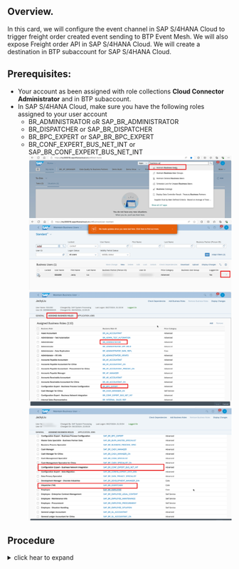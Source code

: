 ## Overview.

In this card, we will configure the event channel in SAP S/4HANA Cloud to trigger freight order created event sending to BTP Event Mesh. We will also expose Freight order API in SAP S/4HANA Cloud. We will create a destination in BTP subaccount for SAP S/4HANA Cloud.

## Prerequisites:

- Your account as been assigned with role collections **Cloud Connector Administrator** and in BTP subaccount.
- In SAP S/4HANA Cloud, make sure you have the following roles assigned to your user account
  - BR_ADMINISTRATOR oR SAP_BR_ADMINISTRATOR
  - BR_DISPATCHER or SAP_BR_DISPATCHER
  - BR_BPC_EXPERT or SAP_BR_BPC_EXPERT
  - BR_CONF_EXPERT_BUS_NET_INT or SAP_BR_CONF_EXPERT_BUS_NET_INT
    ![alt text](image-1.png)
    ![alt text](image-2.png)
    ![alt text](image-3.png)
    ![alt text](image-13.png)

## Procedure

<details>

<summary>click hear to expand</summary>

- 1. Create service key event mesh instance `freightorderattach-messaging` with following command in BAS terminal and show the service content.

```bash
 cf create-service-key freightorderattach-messaging em-key

 cf service-key freightorderattach-messaging em-key > emkey.json
```

![alt text](image.png)

We will use the content of file `emkey.json` to create communication arrangement for communication scenario ID `sap_com_0092` in SAP S/4HANA Cloud.

- 2. In SAP S/4HANA Cloud, Configure communication arrangement in SAP S/4HANA Cloud with communication scenario `SAP_COM_0092` .
     ![alt text](image-4.png)
     ![alt text](image-5.png)

Scenario: SAP_COM_0092

Arrangement Name:ZSAP_COM_0092_FOAT

Communication User: Just click on new to create a new communication user .

Service Key: the content from file `emkey.json` in previous step.

![alt text](image-6.png)

- 3. In SAP S/4HANA Cloud, Configure event channel binding for **freight order created** event.

![alt text](image-8.png)
![alt text](image-9.png)
![alt text](image-10.png)

Input the following value, the click **Create** .

`sap/s4/beh/FreightOrder/Created/v1`

![alt text](image-11.png)
![alt text](image-12.png)

- 4. In SAP S/4HANA Cloud, create communication arrangement to expose the freight order API with Scenario ID SAP_COM_0905.

  - Create communication user

  ![alt text](image-14.png)

  - Create communication system

    ![alt text](image-15.png)
    ![alt text](image-16.png)
    ![alt text](image-17.png)
    ![alt text](image-18.png)

  - Create communication arrangement

    ![alt text](image-19.png)

  - 5. Create destination in BTP subaccount.

    ![alt text](image-20.png)

    - Name: `O5PDN`
    - Type: `HTTP`
    - URL: `<SAP S/4HANA Cloud API URL only host ,no path>`
    - User: `<Communication User>`
    - Password: `<Communication User Password>`

</details>

